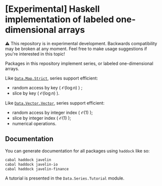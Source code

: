 # [Experimental] Haskell implementation of labeled one-dimensional arrays

:warning: This repository is in experimental development. Backwards compatibility may be broken at any moment. Feel free to make usage suggestions if you're interested in this topic!

Packages in this repository implement series, or labeled one-dimensional arrays.

Like [`Data.Map.Strict`](https://hackage.haskell.org/package/containers/docs/Data-Map-Strict.html), series support efficient:

* random access by key ( $\mathcal{O}\left( \log n \right)$ ) ;
* slice by key ( $\mathcal{O}\left( \log n \right)$ ).

Like [`Data.Vector.Vector`](https://hackage.haskell.org/package/vector/docs/Data-Vector.html), series support efficient:

* random access by integer index ( $\mathcal{O}\left( 1 \right)$ );
* slice by integer index ( $\mathcal{O}\left( 1 \right)$ );
* numerical operations.

## Documentation

You can generate documentation for all packages using `haddock` like so:

```bash
cabal haddock javelin
cabal haddock javelin-io
cabal haddock javelin-finance
```

A tutorial is presented in the `Data.Series.Tutorial` module.